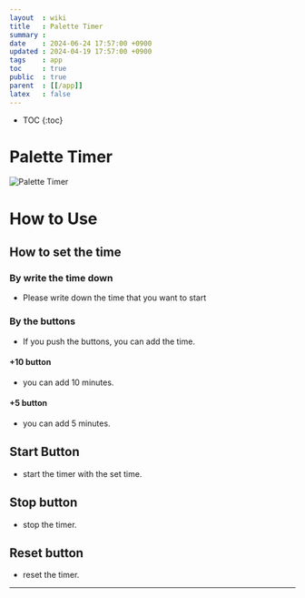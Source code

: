 ```yaml
---
layout  : wiki
title   : Palette Timer 
summary : 
date    : 2024-06-24 17:57:00 +0900
updated : 2024-04-19 17:57:00 +0900
tags    : app
toc     : true
public  : true
parent  : [[/app]] 
latex   : false
---
```

* TOC
{:toc}

# Palette Timer 
![Palette Timer](https://github.com/gxdxt/gxdxt.github.io/assets/69609972/81aa1c85-7f27-467b-a608-173e32842bb5)


# How to Use
## How to set the time
### By write the time down 
- Please write down the time that you want to start

### By the buttons
- If you push the buttons, you can add the time.

#### +10 button
- you can add 10 minutes.

#### +5 button
- you can add 5 minutes.

## Start Button
- start the timer with the set time.

## Stop button
- stop the timer.

## Reset button
- reset the timer.


***

